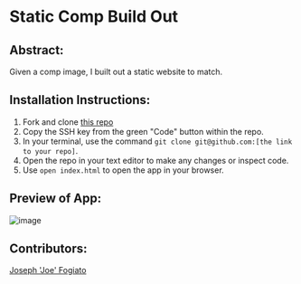 # Static Comp Build Out

## Abstract:
[//]: <>
Given a comp image, I built out a static website to match. 
 
## Installation Instructions:
[//]: <> 
1. Fork and clone [this repo](https://github.com/jfogiato/soloStaticComp)
1. Copy the SSH key from the green "Code" button within the repo.
1. In your terminal, use the command `git clone git@github.com:[the link to your repo]`.
1. Open the repo in your text editor to make any changes or inspect code.
1. Use `open index.html` to open the app in your browser.

## Preview of App:
[//]: <> 
![image](https://user-images.githubusercontent.com/57634618/220160127-7d350fe0-79c7-47b7-8a2f-48d62eaf92b8.png)

## Contributors:
[//]: <> 
[Joseph 'Joe' Fogiato](https://github.com/jfogiato)
